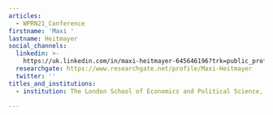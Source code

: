 ```yaml
---
articles:
  - WPRN21_Conference
firstname: 'Maxi '
lastname: Heitmayer
social_channels:
  linkedin: >-
    https://uk.linkedin.com/in/maxi-heitmayer-645646196?trk=public_profile_browsemap_profile-result-card_result-card_full-click
  researchgate: https://www.researchgate.net/profile/Maxi-Heitmayer
  twitter: ''
titles_and_institutions:
  - institution: The London School of Economics and Political Science, United Kingdom

---
```

